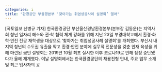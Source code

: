 ```yaml
---
categories: i
title: "환경공단 부울경본부 ‘찾아가는 취업성공사례 설명회’ 열어"
---
```

[국토일보 선병규 기자] 한국환경공단 부산울산경남환경본부(본부장 김동운)는 지역사회 청년 일자리 해소와 관·학 협력 체계 강화를 위해 지난 23일 부경대학교에서 환경·화학·안전 전공 재학생을 대상으로 ‘찾아가는 취업성공사례 설명회’를 개최했다. 부산시 내 지역 청년의 수도권 유출을 막고 환경·안전 분야에 실무적 전문성을 갖춘 인재 육성을 위해 마련된 금번 설명회는 2019년 10월 최초 실시한 이후 코로나19로 인해 잠정 중단됐다가 올해 재개했다. 이날 설명회에서는 한국환경공단의 채용전형 안내, 주요 업무 소개 및 최근 입사자의 공